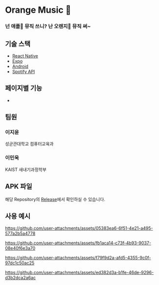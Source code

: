 # Orange Music 🍊

### 넌 애플🍎 뮤직 쓰니? 난 오렌지🍊 뮤직 써~

## 기술 스택

- [React Native](https://reactnative.dev/)
- [Expo](https://expo.dev/accounts/ryan-lee)
- [Android](https://www.android.com/)
- [Spotify API](https://developer.spotify.com/documentation/web-api)

## 페이지별 기능

- 


## 팀원

### 이지윤
성균관대학교 컴퓨터교육과

### 이민욱
KAIST 새내기과정학부

## APK 파일

해당 Repository의 [Release](https://github.com/callasio/madcamp-week-1/releases/tag/1.0.0)에서 확인하실 수 있습니다.


## 사용 예시

https://github.com/user-attachments/assets/05383ea6-6f51-4e21-a495-577a2b5a4778

https://github.com/user-attachments/assets/fb1aca14-c73f-4b93-9037-08e40f6e3a70

https://github.com/user-attachments/assets/f79f9d2a-afd5-4355-9c0f-97dc1c50ac25

https://github.com/user-attachments/assets/ed382d3a-b1fe-46de-9296-d3b2dca2a6ac
